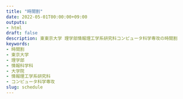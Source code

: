 ```yaml
---
title: "時間割"
date: 2022-05-01T00:00:00+09:00
outputs:
- html
draft: false
description: 東東京大学 理学部情報理工学系研究科コンピュータ科学専攻の時間割
keywords:
- 時間割
- 東京大学
- 理学部
- 情報科学科
- 大学院
- 情報理工学系研究科
- コンピュータ科学専攻
slug: schedule
---
```



